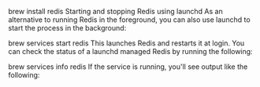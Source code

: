 brew install redis
Starting and stopping Redis using launchd
As an alternative to running Redis in the foreground, you can also use launchd to start the process in the background:

brew services start redis
This launches Redis and restarts it at login. You can check the status of a launchd managed Redis by running the following:

brew services info redis
If the service is running, you'll see output like the following: